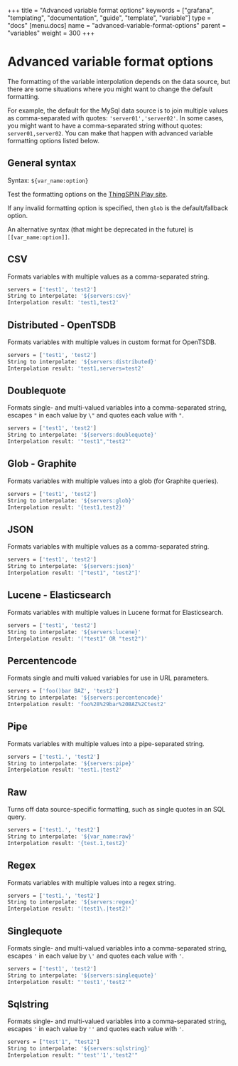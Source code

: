 +++
title = "Advanced variable format options"
keywords = ["grafana", "templating", "documentation", "guide", "template", "variable"]
type = "docs"
[menu.docs]
name = "advanced-variable-format-options"
parent = "variables"
weight = 300
+++

# Advanced variable format options

The formatting of the variable interpolation depends on the data source, but there are some situations where you might want to change the default formatting. 

For example, the default for the MySql data source is to join multiple values as comma-separated with quotes: `'server01','server02'`. In some cases, you might want to have a comma-separated string without quotes: `server01,server02`. You can make that happen with advanced variable formatting options listed below.

## General syntax

Syntax: `${var_name:option}`

Test the formatting options on the [ThingSPIN Play site](https://play.grafana.org/d/cJtIfcWiz/template-variable-formatting-options?orgId=1).

If any invalid formatting option is specified, then `glob` is the default/fallback option.

An alternative syntax (that might be deprecated in the future) is `[[var_name:option]]`.

## CSV

Formats variables with multiple values as a comma-separated string.

```bash
servers = ['test1', 'test2']
String to interpolate: '${servers:csv}'
Interpolation result: 'test1,test2'
```

## Distributed - OpenTSDB

Formats variables with multiple values in custom format for OpenTSDB.

```bash
servers = ['test1', 'test2']
String to interpolate: '${servers:distributed}'
Interpolation result: 'test1,servers=test2'
```

## Doublequote

Formats single- and multi-valued variables into a comma-separated string, escapes `"` in each value by `\"` and quotes each value with `"`.

```bash
servers = ['test1', 'test2']
String to interpolate: '${servers:doublequote}'
Interpolation result: '"test1","test2"'
```

## Glob - Graphite

Formats variables with multiple values into a glob (for Graphite queries).

```bash
servers = ['test1', 'test2']
String to interpolate: '${servers:glob}'
Interpolation result: '{test1,test2}'
```

## JSON

Formats variables with multiple values as a comma-separated string.

```bash
servers = ['test1', 'test2']
String to interpolate: '${servers:json}'
Interpolation result: '["test1", "test2"]'
```

## Lucene - Elasticsearch

Formats variables with multiple values in Lucene format for Elasticsearch.

```bash
servers = ['test1', 'test2']
String to interpolate: '${servers:lucene}'
Interpolation result: '("test1" OR "test2")'
```

## Percentencode

Formats single and multi valued variables for use in URL parameters.

```bash
servers = ['foo()bar BAZ', 'test2']
String to interpolate: '${servers:percentencode}'
Interpolation result: 'foo%28%29bar%20BAZ%2Ctest2'
```

## Pipe

Formats variables with multiple values into a pipe-separated string.

```bash
servers = ['test1.', 'test2']
String to interpolate: '${servers:pipe}'
Interpolation result: 'test1.|test2'
```

## Raw

Turns off data source-specific formatting, such as single quotes in an SQL query.

```bash
servers = ['test1.', 'test2']
String to interpolate: '${var_name:raw}'
Interpolation result: '{test.1,test2}'
```

## Regex

Formats variables with multiple values into a regex string.

```bash
servers = ['test1.', 'test2']
String to interpolate: '${servers:regex}'
Interpolation result: '(test1\.|test2)'
```

## Singlequote

Formats single- and multi-valued variables into a comma-separated string, escapes `'` in each value by `\'` and quotes each value with `'`.

```bash
servers = ['test1', 'test2']
String to interpolate: '${servers:singlequote}'
Interpolation result: "'test1','test2'"
```

## Sqlstring

Formats single- and multi-valued variables into a comma-separated string, escapes `'` in each value by `''` and quotes each value with `'`.

```bash
servers = ["test'1", "test2"]
String to interpolate: '${servers:sqlstring}'
Interpolation result: "'test''1','test2'"
```
